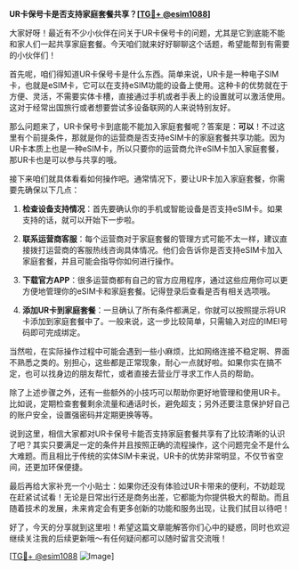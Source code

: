 **UR卡保号卡是否支持家庭套餐共享？[[TG💪+ @esim1088](https://t.me/s/esim1088)]**

大家好呀！最近有不少小伙伴在问关于UR卡保号卡的问题，尤其是它到底能不能和家人们一起共享家庭套餐。今天咱们就来好好聊聊这个话题，希望能帮到有需要的小伙伴们！

首先呢，咱们得知道UR卡保号卡是什么东西。简单来说，UR卡是一种电子SIM卡，也就是eSIM卡，它可以在支持eSIM功能的设备上使用。这种卡的优势就在于方便、灵活，不需要实体卡槽，直接通过手机或者手表上的设置就可以激活使用。这对于经常出国旅行或者想要尝试多设备联网的人来说特别友好。

那么问题来了，UR卡保号卡到底能不能加入家庭套餐呢？答案是：**可以**！不过这里有个前提条件，那就是你的运营商是否支持eSIM卡的家庭套餐共享功能。因为UR卡本质上也是一种eSIM卡，所以只要你的运营商允许eSIM卡加入家庭套餐，那UR卡也是可以参与共享的哦。

接下来咱们就具体看看如何操作吧。通常情况下，要让UR卡加入家庭套餐，你需要先确保以下几点：

1. **检查设备支持情况**：首先要确认你的手机或智能设备是否支持eSIM卡。如果支持的话，就可以开始下一步啦。
   
2. **联系运营商客服**：每个运营商对于家庭套餐的管理方式可能不太一样，建议直接拨打运营商的客服热线咨询具体情况。他们会告诉你是否支持eSIM卡加入家庭套餐，并且可能会指导你如何进行操作。

3. **下载官方APP**：很多运营商都有自己的官方应用程序，通过这些应用你可以更方便地管理你的eSIM卡和家庭套餐。记得登录后查看是否有相关选项哦。

4. **添加UR卡到家庭套餐**：一旦确认了所有条件都满足，你就可以按照提示将UR卡添加到家庭套餐中了。一般来说，这一步比较简单，只需输入对应的IMEI号码即可完成绑定。

当然啦，在实际操作过程中可能会遇到一些小麻烦，比如网络连接不稳定啊、界面不熟悉之类的。别担心，这些都是正常现象，耐心一点就好啦。如果你实在搞不定，也可以找身边的朋友帮忙，或者直接去营业厅寻求工作人员的帮助。

除了上述步骤之外，还有一些额外的小技巧可以帮助你更好地管理和使用UR卡。比如说，定期检查套餐剩余流量和通话时长，避免超支；另外还要注意保护好自己的账户安全，设置强密码并定期更换等等。

说到这里，相信大家都对UR卡保号卡能否支持家庭套餐共享有了比较清晰的认识了吧？其实只要满足一定的条件并且按照正确的流程操作，这个问题完全不是什么大难题。而且相比于传统的实体SIM卡来说，UR卡的优势非常明显，不仅节省空间，还更加环保便捷。

最后再给大家补充一个小贴士：如果你还没有体验过UR卡带来的便利，不妨趁现在赶紧试试看！无论是日常出行还是商务出差，它都能为你提供极大的帮助。而且随着技术的发展，未来肯定会有更多创新的功能和服务出现，让我们拭目以待吧！

好了，今天的分享就到这里啦！希望这篇文章能解答你们心中的疑惑，同时也欢迎继续关注我的后续更新哦～有任何疑问都可以随时留言交流哦！

[[TG💪+ @esim1088](https://t.me/s/esim1088) ![Image](https://i.postimg.cc/4NQfJmqS/Snipaste-2025-05-13-00-14-12.png)]